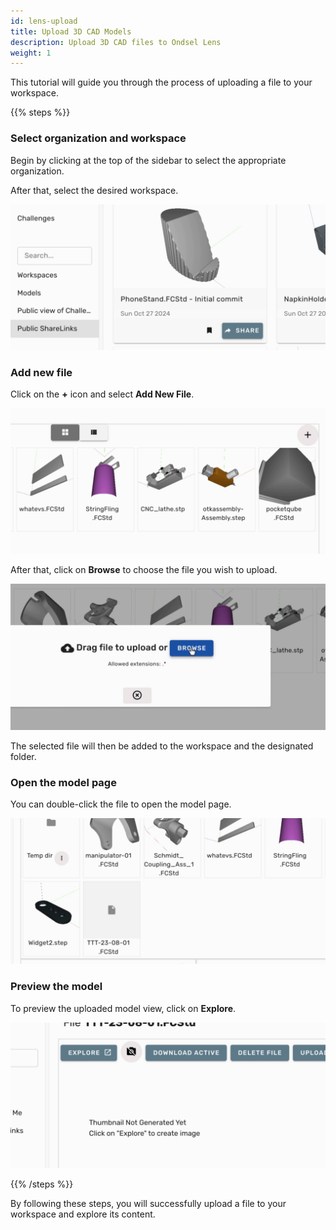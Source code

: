 ```yaml
---
id: lens-upload
title: Upload 3D CAD Models
description: Upload 3D CAD files to Ondsel Lens
weight: 1
---
```


This tutorial will guide you through the process of uploading a file to your workspace.

{{% steps %}}

### Select organization and workspace

Begin by clicking at the top of the sidebar to select the appropriate organization.

After that, select the desired workspace.

![Step 2](step-02.gif)

### Add new file

Click on the **+** icon and select **Add New File**.

![Step 3](step-03.gif)

After that, click on **Browse** to choose the file you wish to upload.

![Step 4](step-04.gif)

The selected file will then be added to the workspace and the designated folder.

### Open the model page

You can double-click the file to open the model page.

![Step 5](step-06.gif)

### Preview the model

To preview the uploaded model view, click on **Explore**.

![Step 6](step-07.gif)

{{% /steps %}}

By following these steps, you will successfully upload a file to your workspace and explore its content.
